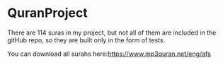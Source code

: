 # QuranProject

There are 114 suras in my project, but not all of them are included in the gitHub repo, so they are built only in the form of tests.

You can download all surahs here:https://www.mp3quran.net/eng/afs
